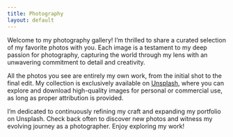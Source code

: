 ```yaml
---
title: Photography
layout: default
---
```


Welcome to my photography gallery! I’m thrilled to share a curated selection of my favorite photos with you. Each image is a testament to my deep passion for photography, capturing the world through my lens with an unwavering commitment to detail and creativity.

All the photos you see are entirely my own work, from the initial shot to the final edit. My collection is exclusively available on [Unsplash](https://unsplash.com/@chitvs), where you can explore and download high-quality images for personal or commercial use, as long as proper attribution is provided.

I’m dedicated to continuously refining my craft and expanding my portfolio on Unsplash. Check back often to discover new photos and witness my evolving journey as a photographer. Enjoy exploring my work!